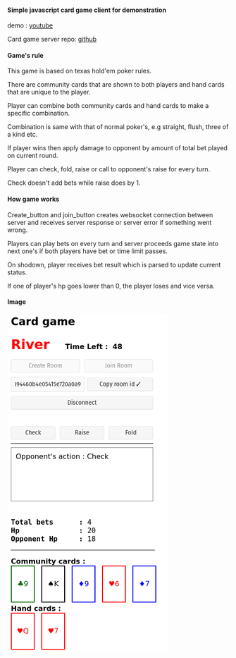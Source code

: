 #### Simple javascript card game client for demonstration

demo : [youtube](https://youtu.be/eTygwHH1sW4)

Card game server repo: [github](https://github.com/simhyeon/cardserver)

#### Game's rule

This game is based on texas hold'em poker rules.

There are community cards that are shown to both players and hand cards that are unique to the player.

Player can combine both community cards and hand cards to make a specific combination.

Combination is same with that of normal poker's, e.g straight, flush, three of a kind etc.

If player wins then apply damage to opponent by amount of total bet played on current round.

Player can check, fold, raise or call to opponent's raise for every turn.

Check doesn't add bets while raise does by 1.

#### How game works

Create\_button and join\_button creates websocket connection between server and receives server response or server error if something went wrong.

Players can play bets on every turn and server proceeds game state into next one's if both players have bet or time limit passes.

On shodown, player receives bet result which is parsed to update current status.

If one of player's hp goes lower than 0, the player loses and vice versa.

#### Image

![Game Image](./img/demo.png)
